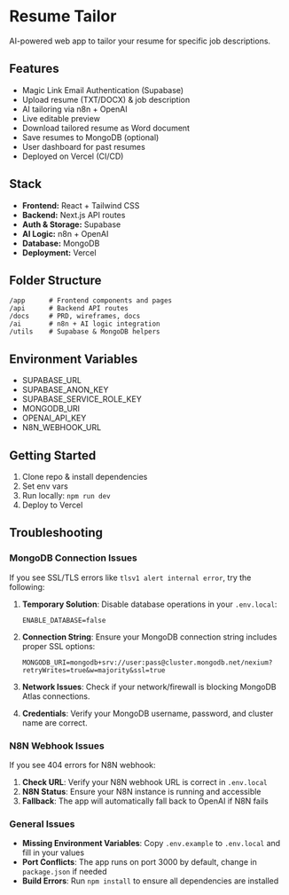 # Resume Tailor

AI-powered web app to tailor your resume for specific job descriptions.

## Features
- Magic Link Email Authentication (Supabase)
- Upload resume (TXT/DOCX) & job description
- AI tailoring via n8n + OpenAI
- Live editable preview
- Download tailored resume as Word document
- Save resumes to MongoDB (optional)
- User dashboard for past resumes
- Deployed on Vercel (CI/CD)

## Stack
- **Frontend:** React + Tailwind CSS
- **Backend:** Next.js API routes
- **Auth & Storage:** Supabase
- **AI Logic:** n8n + OpenAI
- **Database:** MongoDB
- **Deployment:** Vercel

## Folder Structure
```
/app      # Frontend components and pages
/api      # Backend API routes
/docs     # PRD, wireframes, docs
/ai       # n8n + AI logic integration
/utils    # Supabase & MongoDB helpers
```

## Environment Variables
- SUPABASE_URL
- SUPABASE_ANON_KEY
- SUPABASE_SERVICE_ROLE_KEY
- MONGODB_URI
- OPENAI_API_KEY
- N8N_WEBHOOK_URL

## Getting Started
1. Clone repo & install dependencies
2. Set env vars
3. Run locally: `npm run dev`
4. Deploy to Vercel

## Troubleshooting

### MongoDB Connection Issues

If you see SSL/TLS errors like `tlsv1 alert internal error`, try the following:

1. **Temporary Solution**: Disable database operations in your `.env.local`:
   ```
   ENABLE_DATABASE=false
   ```

2. **Connection String**: Ensure your MongoDB connection string includes proper SSL options:
   ```
   MONGODB_URI=mongodb+srv://user:pass@cluster.mongodb.net/nexium?retryWrites=true&w=majority&ssl=true
   ```

3. **Network Issues**: Check if your network/firewall is blocking MongoDB Atlas connections.

4. **Credentials**: Verify your MongoDB username, password, and cluster name are correct.

### N8N Webhook Issues

If you see 404 errors for N8N webhook:

1. **Check URL**: Verify your N8N webhook URL is correct in `.env.local`
2. **N8N Status**: Ensure your N8N instance is running and accessible
3. **Fallback**: The app will automatically fall back to OpenAI if N8N fails

### General Issues

- **Missing Environment Variables**: Copy `.env.example` to `.env.local` and fill in your values
- **Port Conflicts**: The app runs on port 3000 by default, change in `package.json` if needed
- **Build Errors**: Run `npm install` to ensure all dependencies are installed